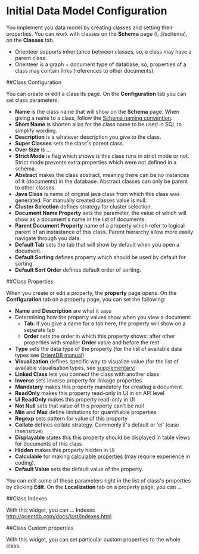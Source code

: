 # Initial Data Model Configuration


You implement you data model by creating classes and setting their properties. You can work with classes on the **Schema** page ([..]/schema), on the **Classes** tab.
*  Orienteer supports inheritance between classes, so, a class may have a parent class.
*  Orienteer is a graph + document type of database, so, properties of a class may contain links (references to other documents).


##Class Configuration

You can create or edit a class its page. On the **Configuration** tab you can set class parameters. 


* **Name** is the class name that will show on the **Schema** page. When giving a name to a class, follow the [Schema naming convention](https://github.com/OrienteerDW/Orienteer/wiki/Schema-naming-convention).
* **Short Name** is shorten alias for the class name to be used in SQL to simplify wording.
* **Description** is a whatever description you give to the class.
* **Super Classes** sets the class's parent class.
* **Over Size** is ...
* **Strict Mode** is flag which shows is this class runs in strict mode or not. Strict mode prevents extra properties which were not defined in a schema.
* **Abstract** makes the class abstract, meaning there can be no instances of it (documents) in the database. Abstract classes can only be parent to other classes.
* **Java Class** is name of original java class from which this class was generated. For manually created classes value is null. 
* **Cluster Selection** defines strategy for cluster selection.
* **Document Name Property** sets the parameter, the value of which will show as a document's name in the list of documents.
* **Parent Document Property** name of a property which refer to logical parent of an instastance of this class. Parent hierarchy allow more easily navigate through you data.
* **Default Tab** sets the tab that will show by default when you open a document.
* **Default Sorting** defines property which should be used by default for sorting.
* **Default Sort Order** defines default order of sorting.

##Class Properties

When you create or edit a property, the **property** page opens.
On the **Configuration** tab on a property page, you can set the following:
* **Name** and **Description** are what it says
* Determining how the property values show when you view a document:
  * **Tab**:  if you give a name for a tab here, the property will show on a separate tab
  * **Order** sets the order in which this property shows: after other properties with smaller **Order** value and before the rest
* **Type** sets the data type of the property (for the list of available data types see [OrientDB manual](http://orientdb.com/docs/last/Types.html))
* **Visualization** defines specific way to visualize value (for the list of available visualisation types, see [supplementary](https://orienteer.gitbooks.io/orienteer/content/supplementary_supported_visualisation_types.html))
* **Linked Class** lets you connect the class with another class
* **Inverse** sets inverse property for linkage properties
* **Mandatory** makes this property mandatory for creating a document
* **ReadOnly** makes this property read-only in UI in on API level
* **UI ReadOnly** makes this property read-only in UI
* **Not Null** sets that value of this property can't be null
* **Min** and **Max** define limitations for quantifiable properties
* **Regexp** sets pattern for value of this property
* **Collate** defines collate strategy. Commonly it's default or 'ci' (case insensitive)
* **Displayable** states this this property should be displayed in table views for documents of this class
* **Hidden** makes this property hidden in UI
* **Calculable** for making [calculable properties](https://orienteer.gitbooks.io/orienteer/content/adding_calculable_properties.html) (may require experience in coding).
* **Default Value** sets the default value of the property.

You can edit some of these parameters right in the list of class's properties by clicking **Edit**.
On the **Localization** tab on a property page, you can ...

##Class Indexes

With this widget, you can ...
Indexes http://orientdb.com/docs/last/Indexes.html

##Class Custom properties

With this widget, you can set particular custom properties to the whole class.